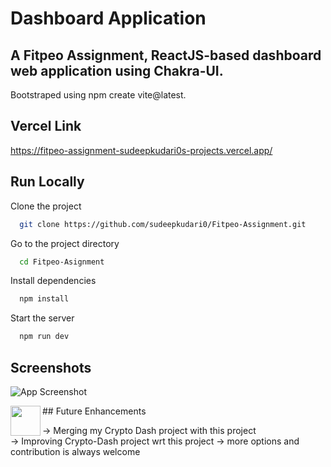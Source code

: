 
# Dashboard Application

A Fitpeo Assignment, ReactJS-based dashboard web application using 
Chakra-UI.   
-
Bootstraped using npm create vite@latest.




## Vercel Link
https://fitpeo-assignment-sudeepkudari0s-projects.vercel.app/
## Run Locally

Clone the project

```bash
  git clone https://github.com/sudeepkudari0/Fitpeo-Assignment.git
```

Go to the project directory

```bash
  cd Fitpeo-Asignment
```

Install dependencies

```bash
  npm install
```

Start the server

```bash
  npm run dev
```


## Screenshots

![App Screenshot](https://raw.github.com/sudeepkudari0/Fitpeo-Assignment/main/screenshots/fitpeo1.png)

<img src="https://raw.github.com/sudeepkudari0/Fitpeo-Assignment/main/screenshots/fitpeo2.png" align="left" height="48" width="48" >
<!-- ![App Screenshot|200x100](https://raw.github.com/sudeepkudari0/Fitpeo-Assignment/main/screenshots/fitpeo2.png) -->
## Future Enhancements

-> Merging my Crypto Dash project with this project  
-> Improving Crypto-Dash project wrt this project
-> more options and contribution is always welcome
